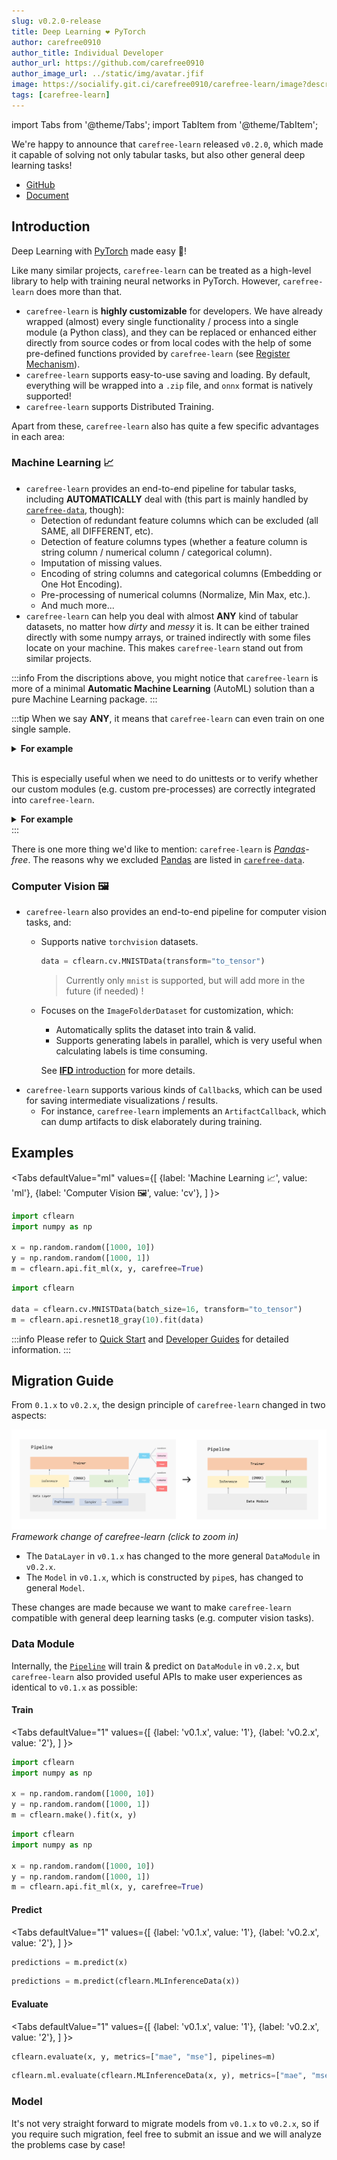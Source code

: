 ```yaml
---
slug: v0.2.0-release
title: Deep Learning ❤️ PyTorch
author: carefree0910
author_title: Individual Developer
author_url: https://github.com/carefree0910
author_image_url: ../static/img/avatar.jfif
image: https://socialify.git.ci/carefree0910/carefree-learn/image?description=1&descriptionEditable=Deep%20Learning%20%E2%9D%A4%EF%B8%8F%20PyTorch&forks=1&issues=1&logo=https%3A%2F%2Fraw.githubusercontent.com%2Fcarefree0910%2Fcarefree-learn-doc%2Fmaster%2Fstatic%2Fimg%2Flogo.min.svg&pattern=Floating%20Cogs&stargazers=1
tags: [carefree-learn]
---
```


import Tabs from '@theme/Tabs';
import TabItem from '@theme/TabItem';

We're happy to announce that `carefree-learn` released `v0.2.0`, which made it capable of solving not only tabular tasks, but also other general deep learning tasks!

+ [GitHub](https://github.com/carefree0910/carefree-learn)
+ [Document](/docs)

<!--truncate-->


## Introduction

Deep Learning with [PyTorch](https://pytorch.org/) made easy 🚀!

Like many similar projects, `carefree-learn` can be treated as a high-level library to help with training neural networks in PyTorch. However, `carefree-learn` does more than that.

+ `carefree-learn` is **highly customizable** for developers. We have already wrapped (almost) every single functionality / process into a single module (a Python class), and they can be replaced or enhanced either directly from source codes or from local codes with the help of some pre-defined functions provided by `carefree-learn` (see [Register Mechanism](/docs/design-principles#register-mechanism)).
+ `carefree-learn` supports easy-to-use saving and loading. By default, everything will be wrapped into a `.zip` file, and `onnx` format is natively supported!
+ `carefree-learn` supports Distributed Training.

Apart from these, `carefree-learn` also has quite a few specific advantages in each area:

### Machine Learning 📈

+ `carefree-learn` provides an end-to-end pipeline for tabular tasks, including **AUTOMATICALLY** deal with (this part is mainly handled by [`carefree-data`](https://github.com/carefree0910/carefree-data), though):
    + Detection of redundant feature columns which can be excluded (all SAME, all DIFFERENT, etc).
    + Detection of feature columns types (whether a feature column is string column / numerical column / categorical column).
    + Imputation of missing values.
    + Encoding of string columns and categorical columns (Embedding or One Hot Encoding).
    + Pre-processing of numerical columns (Normalize, Min Max, etc.).
    + And much more...
+ `carefree-learn` can help you deal with almost **ANY** kind of tabular datasets, no matter how *dirty* and *messy* it is. It can be either trained directly with some numpy arrays, or trained indirectly with some files locate on your machine. This makes `carefree-learn` stand out from similar projects.

:::info
From the discriptions above, you might notice that `carefree-learn` is more of a minimal **Automatic Machine Learning** (AutoML) solution than a pure Machine Learning package.
:::

:::tip
When we say **ANY**, it means that `carefree-learn` can even train on one single sample.

<details><summary><b>For example</b></summary>
<p>

```python
import cflearn

toy = cflearn.ml.make_toy_model()
data = toy.data.cf_data.converted
print(f"x={data.x}, y={data.y}")  # x=[[0.]], y=[[1.]]
```

</p>
</details>
<br />

This is especially useful when we need to do unittests or to verify whether our custom modules (e.g. custom pre-processes) are correctly integrated into `carefree-learn`.

<details><summary><b>For example</b></summary>
<p>

```python {19,22}
import cflearn
import numpy as np

# here we implement a custom processor
@cflearn.register_processor("plus_one")
class PlusOne(cflearn.Processor):
    @property
    def input_dim(self) -> int:
        return 1

    @property
    def output_dim(self) -> int:
        return 1

    def fit(self, columns: np.ndarray) -> cflearn.Processor:
        return self

    def _process(self, columns: np.ndarray) -> np.ndarray:
        return columns + 1

    def _recover(self, processed_columns: np.ndarray) -> np.ndarray:
        return processed_columns - 1

# we need to specify that we use the custom process method to process our labels
toy = cflearn.ml.make_toy_model(cf_data_config={"label_process_method": "plus_one"})
data = toy.data.cf_data
y = data.converted.y
processed_y = data.processed.y
print(f"y={y}, new_y={processed_y}")  # y=[[1.]], new_y=[[2.]]
```

</p>
</details>
:::

There is one more thing we'd like to mention: `carefree-learn` is *[Pandas](https://pandas.pydata.org/)-free*. The reasons why we excluded [Pandas](https://pandas.pydata.org/) are listed in [`carefree-data`](https://github.com/carefree0910/carefree-data).

### Computer Vision 🖼️

+ `carefree-learn` also provides an end-to-end pipeline for computer vision tasks, and:
    + Supports native `torchvision` datasets.

      ```python
      data = cflearn.cv.MNISTData(transform="to_tensor")
      ```
      > Currently only `mnist` is supported, but will add more in the future (if needed) !
    + Focuses on the `ImageFolderDataset` for customization, which:
        + Automatically splits the dataset into train & valid.
        + Supports generating labels in parallel, which is very useful when calculating labels is time consuming.
      
      See [**IFD** introduction](/docs/user-guides/computer-vision) for more details.
+ `carefree-learn` supports various kinds of `Callback`s, which can be used for saving intermediate visualizations / results.
    + For instance, `carefree-learn` implements an `ArtifactCallback`, which can dump artifacts to disk elaborately during training.


## Examples

<Tabs
  defaultValue="ml"
  values={[
    {label: 'Machine Learning 📈', value: 'ml'},
    {label: 'Computer Vision 🖼️', value: 'cv'},
  ]
}>

<TabItem value="ml">

```python
import cflearn
import numpy as np

x = np.random.random([1000, 10])
y = np.random.random([1000, 1])
m = cflearn.api.fit_ml(x, y, carefree=True)
```

</TabItem>

<TabItem value="cv">

```python
import cflearn

data = cflearn.cv.MNISTData(batch_size=16, transform="to_tensor")
m = cflearn.api.resnet18_gray(10).fit(data)
```

</TabItem>

</Tabs>

:::info
Please refer to [Quick Start](/docs/getting-started/quick-start) and [Developer Guides](/docs/developer-guides/general-customization) for detailed information.
:::


## Migration Guide

From `0.1.x` to `v0.2.x`, the design principle of `carefree-learn` changed in two aspects:

[ ![Framework](../static/img/framework_change.png) ](../static/img/framework_change.png)
*Framework change of carefree-learn (click to zoom in)*

+ The `DataLayer` in `v0.1.x` has changed to the more general `DataModule` in `v0.2.x`.
+ The `Model` in `v0.1.x`, which is constructed by `pipe`s, has changed to general `Model`.

These changes are made because we want to make `carefree-learn` compatible with general deep learning tasks (e.g. computer vision tasks).

### Data Module

Internally, the [`Pipeline`](/docs/design-principles#pipeline) will train & predict on `DataModule` in `v0.2.x`, but `carefree-learn` also provided useful APIs to make user experiences as identical to `v0.1.x` as possible:

#### Train

<Tabs
  defaultValue="1"
  values={[
    {label: 'v0.1.x', value: '1'},
    {label: 'v0.2.x', value: '2'},
  ]
}>

<TabItem value="1">

```python
import cflearn
import numpy as np

x = np.random.random([1000, 10])
y = np.random.random([1000, 1])
m = cflearn.make().fit(x, y)
```

</TabItem>

<TabItem value="2">

```python
import cflearn
import numpy as np

x = np.random.random([1000, 10])
y = np.random.random([1000, 1])
m = cflearn.api.fit_ml(x, y, carefree=True)
```

</TabItem>

</Tabs>

#### Predict

<Tabs
  defaultValue="1"
  values={[
    {label: 'v0.1.x', value: '1'},
    {label: 'v0.2.x', value: '2'},
  ]
}>

<TabItem value="1">

```python
predictions = m.predict(x)
```

</TabItem>

<TabItem value="2">

```python
predictions = m.predict(cflearn.MLInferenceData(x))
```

</TabItem>

</Tabs>

#### Evaluate

<Tabs
  defaultValue="1"
  values={[
    {label: 'v0.1.x', value: '1'},
    {label: 'v0.2.x', value: '2'},
  ]
}>

<TabItem value="1">

```python
cflearn.evaluate(x, y, metrics=["mae", "mse"], pipelines=m)
```

</TabItem>

<TabItem value="2">

```python
cflearn.ml.evaluate(cflearn.MLInferenceData(x, y), metrics=["mae", "mse"], pipelines=m)
```

</TabItem>

</Tabs>

### Model

It's not very straight forward to migrate models from `v0.1.x` to `v0.2.x`, so if you require such migration, feel free to submit an issue and we will analyze the problems case by case!

